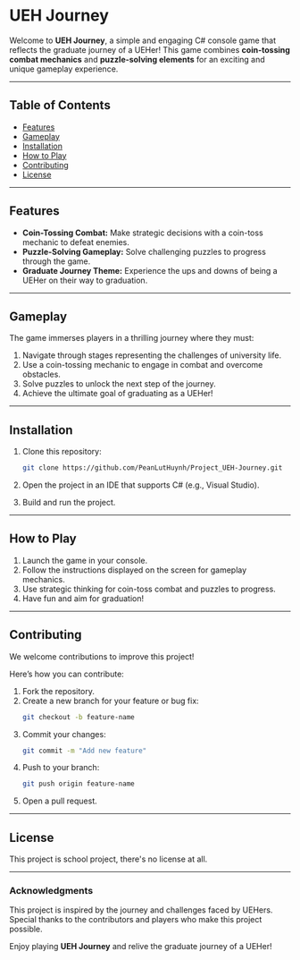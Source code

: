 # UEH Journey

Welcome to **UEH Journey**, a simple and engaging C# console game that reflects the graduate journey of a UEHer! This game combines **coin-tossing combat mechanics** and **puzzle-solving elements** for an exciting and unique gameplay experience.

---

## Table of Contents

- [Features](#features)
- [Gameplay](#gameplay)
- [Installation](#installation)
- [How to Play](#how-to-play)
- [Contributing](#contributing)
- [License](#license)

---

## Features

- **Coin-Tossing Combat:** Make strategic decisions with a coin-toss mechanic to defeat enemies.
- **Puzzle-Solving Gameplay:** Solve challenging puzzles to progress through the game.
- **Graduate Journey Theme:** Experience the ups and downs of being a UEHer on their way to graduation.

---

## Gameplay

The game immerses players in a thrilling journey where they must:

1. Navigate through stages representing the challenges of university life.
2. Use a coin-tossing mechanic to engage in combat and overcome obstacles.
3. Solve puzzles to unlock the next step of the journey.
4. Achieve the ultimate goal of graduating as a UEHer!

---

## Installation

1. Clone this repository:
   ```bash
   git clone https://github.com/PeanLutHuynh/Project_UEH-Journey.git
   ```

2. Open the project in an IDE that supports C# (e.g., Visual Studio).

3. Build and run the project.

---

## How to Play

1. Launch the game in your console.
2. Follow the instructions displayed on the screen for gameplay mechanics.
3. Use strategic thinking for coin-toss combat and puzzles to progress.
4. Have fun and aim for graduation!

---

## Contributing

We welcome contributions to improve this project!

Here’s how you can contribute:

1. Fork the repository.
2. Create a new branch for your feature or bug fix:
   ```bash
   git checkout -b feature-name
   ```
3. Commit your changes:
   ```bash
   git commit -m "Add new feature"
   ```
4. Push to your branch:
   ```bash
   git push origin feature-name
   ```
5. Open a pull request.

---

## License

This project is school project, there's no license at all.

---

### Acknowledgments

This project is inspired by the journey and challenges faced by UEHers. Special thanks to the contributors and players who make this project possible.

Enjoy playing **UEH Journey** and relive the graduate journey of a UEHer!
```
